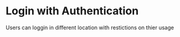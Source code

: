 # Login with Authentication

Users can loggin in different location with restictions on thier usage 
